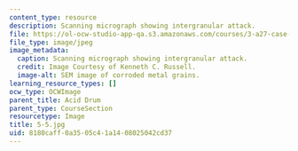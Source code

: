 ```yaml
---
content_type: resource
description: Scanning micrograph showing intergranular attack.
file: https://ol-ocw-studio-app-qa.s3.amazonaws.com/courses/3-a27-case-studies-in-forensic-metallurgy-fall-2007/8180caff0a3505c41a1408025042cd37_5-5.jpg
file_type: image/jpeg
image_metadata:
  caption: Scanning micrograph showing intergranular attack.
  credit: Image Courtesy of Kenneth C. Russell.
  image-alt: SEM image of corroded metal grains.
learning_resource_types: []
ocw_type: OCWImage
parent_title: Acid Drum
parent_type: CourseSection
resourcetype: Image
title: 5-5.jpg
uid: 8180caff-0a35-05c4-1a14-08025042cd37
---
```

